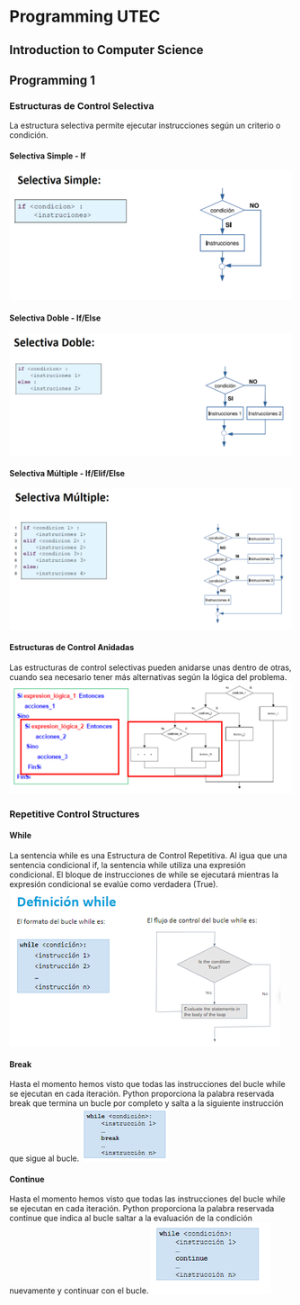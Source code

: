 # Programming UTEC

## Introduction to Computer Science
## Programming 1
### Estructuras de Control Selectiva
La estructura selectiva permite ejecutar instrucciones según un criterio o condición.

#### Selectiva Simple - If
![img.png](Assets/selectiva_simple.png)
#### Selectiva Doble - If/Else
![img.png](Assets/selectiva_doble.png)
#### Selectiva Múltiple - If/Elif/Else
![img.png](Assets/selectiva_multiple.png)
#### Estructuras de Control Anidadas
Las estructuras de control selectivas pueden anidarse unas dentro de otras, cuando sea necesario tener más alternativas según la lógica del problema.
![img.png](Assets/estructuras_de_control_anidadas.png)
### Repetitive Control Structures
#### While
La sentencia while es una Estructura de Control Repetitiva.
Al igua que una sentencia condicional if, la sentencia while utiliza una expresión condicional.
El bloque de instrucciones de while se ejecutará mientras la expresión condicional se evalúe como verdadera (True).
![img.png](Assets/while.png)
#### Break
Hasta el momento hemos visto que todas las instrucciones del bucle while se ejecutan en cada iteración.
Python proporciona la palabra reservada break que termina un bucle por completo y salta a la siguiente instrucción que sigue al bucle.
![img.png](Assets/while_break.png)
#### Continue
Hasta el momento hemos visto que todas las instrucciones del bucle while se ejecutan en cada iteración.
Python proporciona la palabra reservada continue que indica al bucle saltar a la evaluación de la condición nuevamente y continuar con el bucle.
![img.png](Assets/while_continue.png)